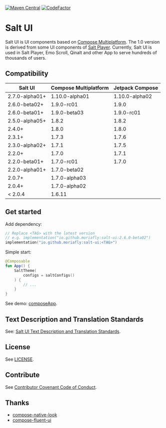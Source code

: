 [![Maven Central](https://img.shields.io/maven-central/v/io.github.moriafly/salt-ui)](https://search.maven.org/search?q=g:io.github.moriafly) [![CodeFactor](https://www.codefactor.io/repository/github/moriafly/saltui/badge/main)](https://www.codefactor.io/repository/github/moriafly/saltui/overview/main)

# Salt UI

Salt UI is UI components based on [Compose Multiplatform](https://github.com/JetBrains/compose-multiplatform). The 1.0 version is derived from some UI components of [Salt Player](https://github.com/Moriafly/SaltPlayerSource). Currently, Salt UI is used in Salt Player, Emo Scroll, Qinalt and other App to serve hundreds of thousands of users.

## Compatibility

| Salt UI        | Compose Multiplatform | Jetpack Compose |
|----------------|-----------------------|-----------------|
| 2.7.0-alpha01+ | 1.10.0-alpha01        | 1.10.0-alpha02  |
| 2.6.0-beta02+  | 1.9.0-rc01            | 1.9.0           |
| 2.6.0-beta01+  | 1.9.0-beta03          | 1.9.0-rc01      |
| 2.5.0-alpha05+ | 1.8.2                 | 1.8.2           |
| 2.4.0+         | 1.8.0                 | 1.8.0           |
| 2.3.1+         | 1.7.3                 | 1.7.6           |
| 2.3.0-alpha02+ | 1.7.1                 | 1.7.5           |
| 2.2.0+         | 1.7.0                 | 1.7.1           |
| 2.2.0-beta01+  | 1.7.0-rc01            | 1.7.0           |
| 2.2.0-alpha01+ | 1.7.0-beta02          |                 |
| 2.0.7+         | 1.7.0-alpha03         |                 |
| 2.0.4+         | 1.7.0-alpha02         |                 |
| < 2.0.4        | 1.6.11                |                 |

## Get started

Add dependency:

```kotlin
// Replace <TAG> with the latest version
// e.g. implementation("io.github.moriafly:salt-ui:2.6.0-beta02")
implementation("io.github.moriafly:salt-ui:<TAG>")
```

Simple start:

```kotlin
@Composable
fun App() {
    SaltTheme(
        configs = saltConfigs()
    ) {
        // ...
    }
}
```

See demo: [composeApp](https://github.com/Moriafly/SaltUI/tree/main/composeApp).

## Text Description and Translation Standards

See: [Salt UI Text Description and Translation Standards](https://moriafly.com/standards/tdts).

## License

See [LICENSE](LICENSE).

## Contribute

See [Contributor Covenant Code of Conduct](CODE_OF_CONDUCT.md).

## Thanks

- [compose-native-look](https://github.com/ComposeNativeLook/compose-native-look)
- [compose-fluent-ui](https://github.com/compose-fluent/compose-fluent-ui)